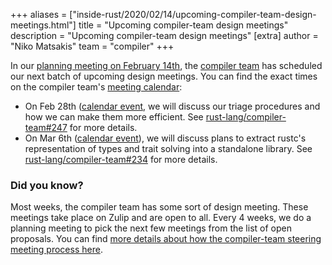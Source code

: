 +++
aliases = ["inside-rust/2020/02/14/upcoming-compiler-team-design-meetings.html"]
title = "Upcoming compiler-team design meetings"
description = "Upcoming compiler-team design meetings"
[extra]
author = "Niko Matsakis"
team = "compiler"
+++

In our [planning meeting on February 14th][pm], the [compiler team] has scheduled our
next batch of upcoming design meetings. You can find the exact times
on the compiler team's [meeting calendar]:

* On Feb 28th ([calendar event][ce1], we will discuss our triage
  procedures and how we can make them more efficient. See
  [rust-lang/compiler-team#247] for more details.
* On Mar 6th ([calendar event][ce2]), we will discuss plans to extract
  rustc's representation of types and trait solving into a standalone
  library. See [rust-lang/compiler-team#234] for more details.

[pm]: https://zulip-archive.rust-lang.org/131828tcompiler/33384planningmeeting20200214.html
[rust-analyzer]: https://github.com/rust-analyzer/rust-analyzer/
[ce1]: https://calendar.google.com/event?action=TEMPLATE&tmeid=NXY1bWhwYm1tMzRydDNwaWc5dmJjdGNiM3QgNnU1cnJ0Y2U2bHJ0djA3cGZpM2RhbWdqdXNAZw&tmsrc=6u5rrtce6lrtv07pfi3damgjus%40group.calendar.google.com
[ce2]: https://calendar.google.com/event?action=TEMPLATE&tmeid=MXBkOXZtcWxyaTk4bHFpN202bTE5bTg0OWsgNnU1cnJ0Y2U2bHJ0djA3cGZpM2RhbWdqdXNAZw&tmsrc=6u5rrtce6lrtv07pfi3damgjus%40group.calendar.google.com
[rust-lang/compiler-team#247]: https://github.com/rust-lang/compiler-team/issues/247
[rust-lang/compiler-team#234]: https://github.com/rust-lang/compiler-team/issues/234

### Did you know?

Most weeks, the compiler team has some sort of design meeting. These
meetings take place on Zulip and are open to all. Every 4 weeks, we do
a planning meeting to pick the next few meetings from the list of open
proposals. You can find [more details about how the compiler-team
steering meeting process here][details].

[details]: https://rust-lang.github.io/compiler-team/about/steering-meeting/
[meeting calendar]: https://rust-lang.github.io/compiler-team/#meeting-calendar
[compiler team]: https://www.rust-lang.org/governance/teams/compiler

